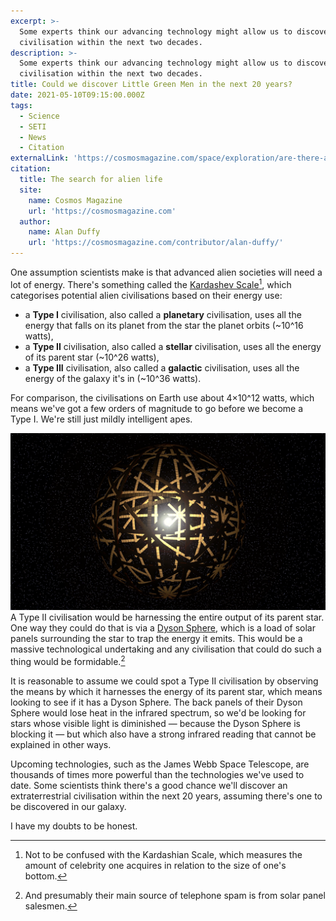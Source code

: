 ```yaml
---
excerpt: >-
  Some experts think our advancing technology might allow us to discover alien
  civilisation within the next two decades.
description: >-
  Some experts think our advancing technology might allow us to discover alien
  civilisation within the next two decades.
title: Could we discover Little Green Men in the next 20 years?
date: 2021-05-10T09:15:00.000Z
tags:
  - Science
  - SETI
  - News
  - Citation
externalLink: 'https://cosmosmagazine.com/space/exploration/are-there-aliens-out-there/'
citation:
  title: The search for alien life
  site:
    name: Cosmos Magazine
    url: 'https://cosmosmagazine.com'
  author:
    name: Alan Duffy
    url: 'https://cosmosmagazine.com/contributor/alan-duffy/'
---
```

One assumption scientists make is that advanced alien societies will need a lot of energy. There's something called the [Kardashev Scale](https://en.wikipedia.org/wiki/Kardashev_scale)[^1], which categorises potential alien civilisations based on their energy use:

- a **Type I** civilisation, also called a **planetary** civilisation, uses all the energy that falls on its planet from the star the planet orbits (~10^16 watts),
- a **Type II** civilisation, also called a **stellar** civilisation, uses all the energy of its parent star (~10^26 watts),
- a **Type III** civilisation, also called a **galactic** civilisation, uses all the energy of the galaxy it's in (~10^36 watts).

For comparison, the civilisations on Earth use about 4×10^12 watts, which means we've got a few orders of magnitude to go before we become a Type I. We're still just mildly intelligent apes. 

![Diagram of what a Dyson Sphere might look like surrounding a star.](/assets/images/posts/2021/05/2021-05-10-dyson-sphere-image.jpg "caption=Possible Dyson Sphere.|class=s60 right|title=Possible Dyson Sphere.|@itemprop=image")
A Type II civilisation would be harnessing the entire output of its parent star. One way they could do that is via a [Dyson Sphere](https://en.wikipedia.org/wiki/Dyson_sphere), which is a load of solar panels surrounding the star to trap the energy it emits. This would be a massive technological undertaking and any civilisation that could do such a thing would be formidable.[^2] 

It is reasonable to assume we could spot a Type II civilisation by observing the means by which it harnesses the energy of its parent star, which means looking to see if it has a Dyson Sphere. The back panels of their Dyson Sphere would lose heat in the infrared spectrum, so we'd be looking for stars whose visible light is diminished — because the Dyson Sphere is blocking it — but which also have a strong infrared reading that cannot be explained in other ways.

Upcoming technologies, such as the James Webb Space Telescope, are thousands of times more powerful than the technologies we've used to date. Some scientists think there's a good chance we'll discover an extraterrestrial civilisation within the next 20 years, assuming there's one to be discovered in our galaxy.

I have my doubts to be honest.

[^1]: Not to be confused with the Kardashian Scale, which measures the amount of celebrity one acquires in relation to the size of one's bottom.

[^2]: And presumably their main source of telephone spam is from solar panel salesmen.



